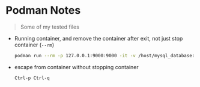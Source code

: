 # Podman Notes

> Some of my tested files

* Running container, and remove the container after exit, not just stop container (`--rm`)

  ```bash
  podman run --rm -p 127.0.0.1:9000:9000 -it -v /host/mysql_database:/var/lib/mysql --name myname image:image
  ```

* escape from container without stopping container

  ```bash
  Ctrl-p Ctrl-q
  ```
